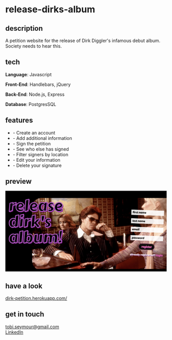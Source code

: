 # release-dirks-album

<h2>description</h2>
<p>A petition website for the release of Dirk Diggler's infamous debut album. Society needs to hear this.</p>

<h2>tech</h2>
<p><strong>Language</strong>: Javascript</p>
<p><strong>Front-End</strong>: Handlebars, jQuery</p>
<p><strong>Back-End</strong>: Node.js, Express</p>
<p><strong>Database</strong>: PostgresSQL</p>

<h2>features</h2>
<ul>
    <li>- Create an account</li>
    <li>- Add additional information</li>
    <li>- Sign the petition</li>
    <li>- See who else has signed</li>
    <li>- Filter signers by location</li>
    <li>- Edit your information</li>
    <li>- Delete your signature</li>
</ul>

<h2>preview</h2>
<img src="dirk-preview.png" alt="dirk-preview">

<h2>have a look</h2>
<div><a href="https://dirk-petition.herokuapp.com/">dirk-petition.herokuapp.com/</a></div>

<h2>get in touch</h2>
<div><a href="mailto:tobi.seymour@gmail.com">tobi.seymour@gmail.com</a></div>
<div><a href="https://www.linkedin.com/in/tobiseymour/">LinkedIn</a></div>
